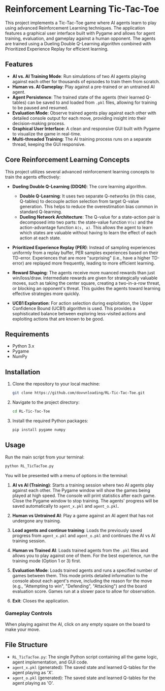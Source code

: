 # Reinforcement Learning Tic-Tac-Toe

This project implements a Tic-Tac-Toe game where AI agents learn to play using advanced Reinforcement Learning techniques. The application features a graphical user interface built with Pygame and allows for agent training, evaluation, and gameplay against a human opponent. The agents are trained using a Dueling Double Q-Learning algorithm combined with Prioritized Experience Replay for efficient learning.

## Features

-   **AI vs. AI Training Mode**: Run simulations of two AI agents playing against each other for thousands of episodes to train them from scratch.
-   **Human vs. AI Gameplay**: Play against a pre-trained or an untrained AI agent.
-   **Agent Persistence**: The trained state of the agents (their learned Q-tables) can be saved to and loaded from `.pkl` files, allowing for training to be paused and resumed.
-   **Evaluation Mode**: Observe trained agents play against each other with detailed console output for each move, providing insight into their decision-making process.
-   **Graphical User Interface**: A clean and responsive GUI built with Pygame to visualize the game in real-time.
-   **Multi-threaded Training**: The AI training process runs on a separate thread, keeping the GUI responsive.

## Core Reinforcement Learning Concepts

This project utilizes several advanced reinforcement learning concepts to train the agents effectively:

-   **Dueling Double Q-Learning (DDQN)**: The core learning algorithm.
    -   **Double Q-Learning**: It uses two separate Q-networks (in this case, Q-tables) to decouple action selection from target Q-value generation. This helps to reduce the overestimation bias common in standard Q-learning.
    -   **Dueling Network Architecture**: The Q-value for a state-action pair is decomposed into two parts: the state-value function `V(s)` and the action-advantage function `A(s, a)`. This allows the agent to learn which states are valuable without having to learn the effect of each action at each state.

-   **Prioritized Experience Replay (PER)**: Instead of sampling experiences uniformly from a replay buffer, PER samples experiences based on their TD-error. Experiences that are more "surprising" (i.e., have a higher TD-error) are replayed more frequently, leading to more efficient learning.

-   **Reward Shaping**: The agents receive more nuanced rewards than just win/loss/draw. Intermediate rewards are given for strategically valuable moves, such as taking the center square, creating a two-in-a-row threat, or blocking an opponent's threat. This guides the agents toward learning effective strategies more quickly.

-   **UCB1 Exploration**: For action selection during exploitation, the Upper Confidence Bound (UCB1) algorithm is used. This provides a sophisticated balance between exploring less-visited actions and exploiting actions that are known to be good.

## Requirements

-   Python 3.x
-   Pygame
-   NumPy

## Installation

1.  Clone the repository to your local machine:
    ```bash
    git clone https://github.com/dovvnloading/RL-Tic-Tac-Toe.git
    ```

2.  Navigate to the project directory:
    ```bash
    cd RL-Tic-Tac-Toe
    ```

3.  Install the required Python packages:
    ```bash
    pip install pygame numpy
    ```

## Usage

Run the main script from your terminal:

```bash
python RL_TicTacToe.py
```

You will be presented with a menu of options in the terminal:

1.  **AI vs AI (Training)**: Starts a training session where two AI agents play against each other. The Pygame window will show the games being played at high speed. The console will print statistics after each game. Close the Pygame window to stop training. The agents' progress will be saved automatically to `agent_x.pkl` and `agent_o.pkl`.

2.  **Human vs Untrained AI**: Play a game against an AI agent that has not undergone any training.

3.  **Load agents and continue training**: Loads the previously saved progress from `agent_x.pkl` and `agent_o.pkl` and continues the AI vs AI training session.

4.  **Human vs Trained AI**: Loads trained agents from the `.pkl` files and allows you to play against one of them. For the best experience, run the training mode (Option 1 or 3) first.

5.  **Evaluation Mode**: Loads trained agents and runs a specified number of games between them. This mode prints detailed information to the console about each agent's move, including the reason for the move (e.g., "Attempting to win", "Defending", "Attacking") and the board evaluation score. Games run at a slower pace to allow for observation.

6.  **Exit**: Closes the application.

### Gameplay Controls

When playing against the AI, click on any empty square on the board to make your move.

## File Structure

-   `RL_TicTacToe.py`: The single Python script containing all the game logic, agent implementation, and GUI code.
-   `agent_x.pkl` (generated): The saved state and learned Q-tables for the agent playing as 'X'.
-   `agent_o.pkl` (generated): The saved state and learned Q-tables for the agent playing as 'O'.
